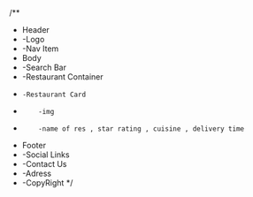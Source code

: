/**
 * Header
 *  -Logo
 *  -Nav Item
 * Body
 *  -Search Bar
 *  -Restaurant Container
 *     -Restaurant Card
 *         -img
 *         -name of res , star rating , cuisine , delivery time
 * Footer
 *  -Social Links
 *  -Contact Us
 *  -Adress
 *  -CopyRight
 */